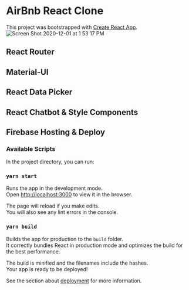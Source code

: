# AirBnb React Clone
This project was bootstrapped with [Create React App](https://github.com/facebook/create-react-app).
![Screen Shot 2020-12-01 at 1 53 17 PM](https://user-images.githubusercontent.com/59614789/100784056-988aff80-33dc-11eb-8b59-50df5397f9bb.png)

## React Router

## Material-UI

## React Data Picker

## React Chatbot & Style Components

## Firebase Hosting & Deploy

### Available Scripts

In the project directory, you can run:

### `yarn start`

Runs the app in the development mode.<br />
Open [http://localhost:3000](http://localhost:3000) to view it in the browser.

The page will reload if you make edits.<br />
You will also see any lint errors in the console.


### `yarn build`

Builds the app for production to the `build` folder.<br />
It correctly bundles React in production mode and optimizes the build for the best performance.

The build is minified and the filenames include the hashes.<br />
Your app is ready to be deployed!

See the section about [deployment](https://facebook.github.io/create-react-app/docs/deployment) for more information.

